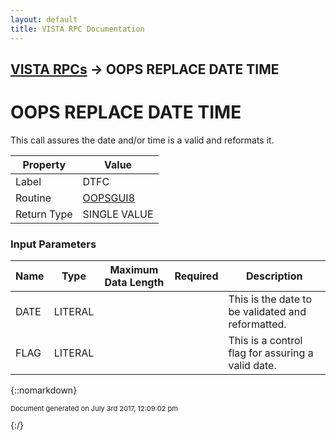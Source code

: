 ```yaml
---
layout: default
title: VISTA RPC Documentation
---
```


## [VISTA RPCs](TableOfContents) &#8594; OOPS REPLACE DATE TIME
# OOPS REPLACE DATE TIME

This call assures the date and/or time is a valid and reformats it.

Property | Value
--- | ---
Label | DTFC
Routine | [OOPSGUI8](http://code.osehra.org/dox/Routine_OOPSGUI8_source.html)
Return Type | SINGLE VALUE


### Input Parameters

Name | Type | Maximum Data Length | Required | Description
--- | --- | --- | --- | ---
DATE | LITERAL |  |  | This is the date to be validated and reformatted.
FLAG | LITERAL |  |  | This is a control flag for assuring a valid date.



{::nomarkdown} <br/><p style="font-size: 11px">Document generated on July 3rd 2017, 12:09:02 pm</p>{:/}